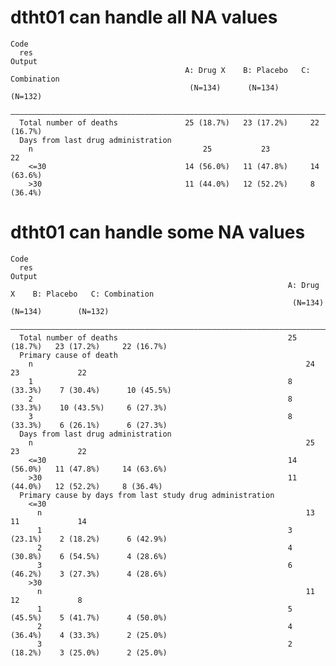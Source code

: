 # dtht01 can handle all NA values

    Code
      res
    Output
                                           A: Drug X    B: Placebo   C: Combination
                                            (N=134)      (N=134)        (N=132)    
      —————————————————————————————————————————————————————————————————————————————
      Total number of deaths               25 (18.7%)   23 (17.2%)     22 (16.7%)  
      Days from last drug administration                                           
        n                                      25           23             22      
        <=30                               14 (56.0%)   11 (47.8%)     14 (63.6%)  
        >30                                11 (44.0%)   12 (52.2%)     8 (36.4%)   

# dtht01 can handle some NA values

    Code
      res
    Output
                                                                  A: Drug X    B: Placebo   C: Combination
                                                                   (N=134)      (N=134)        (N=132)    
      ————————————————————————————————————————————————————————————————————————————————————————————————————
      Total number of deaths                                      25 (18.7%)   23 (17.2%)     22 (16.7%)  
      Primary cause of death                                                                              
        n                                                             24           23             22      
        1                                                         8 (33.3%)    7 (30.4%)      10 (45.5%)  
        2                                                         8 (33.3%)    10 (43.5%)     6 (27.3%)   
        3                                                         8 (33.3%)    6 (26.1%)      6 (27.3%)   
      Days from last drug administration                                                                  
        n                                                             25           23             22      
        <=30                                                      14 (56.0%)   11 (47.8%)     14 (63.6%)  
        >30                                                       11 (44.0%)   12 (52.2%)     8 (36.4%)   
      Primary cause by days from last study drug administration                                           
        <=30                                                                                              
          n                                                           13           11             14      
          1                                                       3 (23.1%)    2 (18.2%)      6 (42.9%)   
          2                                                       4 (30.8%)    6 (54.5%)      4 (28.6%)   
          3                                                       6 (46.2%)    3 (27.3%)      4 (28.6%)   
        >30                                                                                               
          n                                                           11           12             8       
          1                                                       5 (45.5%)    5 (41.7%)      4 (50.0%)   
          2                                                       4 (36.4%)    4 (33.3%)      2 (25.0%)   
          3                                                       2 (18.2%)    3 (25.0%)      2 (25.0%)   

